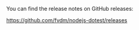 You can find the release notes on GitHub releases:

<https://github.com/fvdm/nodejs-dotest/releases>
